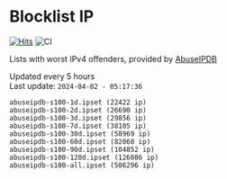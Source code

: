 # Blocklist IP

[![Hits](https://hits.seeyoufarm.com/api/count/incr/badge.svg?url=https%3A%2F%2Fgithub.com%2Fborestad%2Fblocklist-ip%2F&count_bg=%2379C83D&title_bg=%23555555&icon=&icon_color=%23E7E7E7&title=hits&edge_flat=false)](https://hits.seeyoufarm.com)  ![CI](https://img.shields.io/github/workflow/status/borestad/blocklist-ip/CI?style=flat-square)

Lists with worst IPv4 offenders, provided by [AbuseIPDB](https://www.abuseipdb.com/)

<!-- FOOTER-PLACEHOLDER -->
Updated every 5 hours<br>
Last update: `2024-04-02 - 05:17:36`
```
abuseipdb-s100-1d.ipset (22422 ip)
abuseipdb-s100-2d.ipset (26690 ip)
abuseipdb-s100-3d.ipset (29856 ip)
abuseipdb-s100-7d.ipset (38105 ip)
abuseipdb-s100-30d.ipset (58969 ip)
abuseipdb-s100-60d.ipset (82068 ip)
abuseipdb-s100-90d.ipset (104852 ip)
abuseipdb-s100-120d.ipset (126086 ip)
abuseipdb-s100-all.ipset (506296 ip)
```
